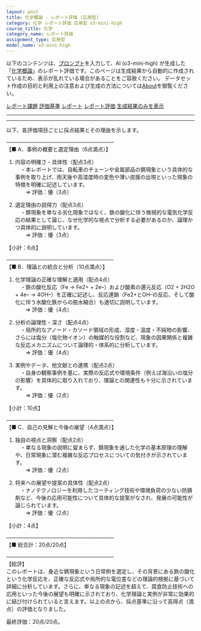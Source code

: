 ```yaml
---
layout: post
title: 化学概論 - レポート評価 (応用型)
category: 化学 レポート評価 応用型 o3-mini-high
course_title: 化学
category_name: レポート評価
assignment_type: 応用型
model_name: o3-mini-high
---
```


以下のコンテンツは、[プロンプト](https://github.com/takedatoshiyuki/synthetic_assignments/tree/main/generated/化学/o3-mini-high/prompt_レポート評価-応用型.md)を入力して、AI (o3-mini-high) が生成した「[化学概論](/contents/化学/)」のレポート評価です。このページは生成結果から自動的に作成されているため、表示が乱れている場合があることをご容赦ください。
データセット作成の目的と利用上の注意および生成の方法については[About](/About)を御覧ください。

[レポート課題](../レポート課題-応用型)
[評価基準](../評価基準-応用型)
[レポート](../レポート-応用型)
[レポート評価](../レポート評価-応用型)
[生成結果のみを表示](https://github.com/takedatoshiyuki/synthetic_assignments/tree/main/generated/化学/o3-mini-high/レポート評価-応用型.md)
  

***
***
  
以下、各評価項目ごとに採点結果とその理由を示します。

─────────────────────────────  
【■ A．事例の概要と選定理由（6点満点）】

1. 内容の明確さ・具体性（配点3点）  
 ・本レポートでは、自転車のチェーンや金属部品の錆現象という具体的な事例を取り上げ、雨天後や高湿度時の変色や薄い皮膜の出現といった現象の特徴を明確に記述しています。  
  ⇒ 評価：優（3点）

2. 選定理由の説得力（配点3点）  
 ・錆現象を単なる劣化現象ではなく、鉄の酸化に伴う微視的な電気化学反応の結果として論じ、なぜ化学的な視点で分析する必要があるのか、論理かつ具体的に説明しています。  
  ⇒ 評価：優（3点）

【小計：6点】

─────────────────────────────  
【■ B．理論との統合と分析（10点満点）】

1. 化学理論の正確な理解と適用（配点4点）  
 ・鉄の酸化反応（Fe → Fe2+ + 2e–）および酸素の還元反応（O2 + 2H2O + 4e– → 4OH–）を正確に記述し、反応連鎖（Fe2+とOH–の反応、そして酸化に伴う水酸化鉄からの脱水縮合）も適切に説明しています。  
  ⇒ 評価：優（4点）

2. 分析の論理性・深さ（配点4点）  
 ・局所的なアノード・カソード領域の形成、湿度・温度・不純物の影響、さらには塩分（塩化物イオン）の触媒的な役割など、現象の因果関係と複雑な反応メカニズムについて論理的・体系的に分析しています。  
  ⇒ 評価：優（4点）

3. 実例やデータ、他文献との連携（配点2点）  
 ・自身の観察事例を基に、実際の反応式や環境条件（例えば海沿いの塩分の影響）を具体的に取り入れており、理論との関連性も十分に示されています。  
  ⇒ 評価：優（2点）

【小計：10点】

─────────────────────────────  
【■ C．自己の見解と今後の展望（4点満点）】

1. 独自の視点と洞察（配点2点）  
 ・単なる現象の説明に留まらず、錆現象を通した化学の基本原理の理解や、日常現象に潜む複雑な反応プロセスについての気付きが示されています。  
  ⇒ 評価：優（2点）

2. 将来への展望や提案の具体性（配点2点）  
 ・ナノテクノロジーを利用したコーティング技術や環境負荷の少ない防錆剤など、今後の応用可能性について具体的な提案がなされ、発展の可能性が論じられています。  
  ⇒ 評価：優（2点）

【小計：4点】

─────────────────────────────  
【■ 総合計：20点/20点】

─────────────────────────────  
【総評】  
このレポートは、身近な錆現象という日常例を選定し、その背景にある鉄の酸化という化学反応を、正確な反応式や局所的な電位差などの理論的根拠に基づいて詳細に分析しています。さらに、単なる現象の記述を超えて、腐食防止技術への応用といった今後の展望も明確に示されており、化学理論と実例が非常に効果的に結び付けられていると言えます。以上の点から、採点基準に沿って高得点（満点）の評価となりました。

最終評価：20点/20点。
